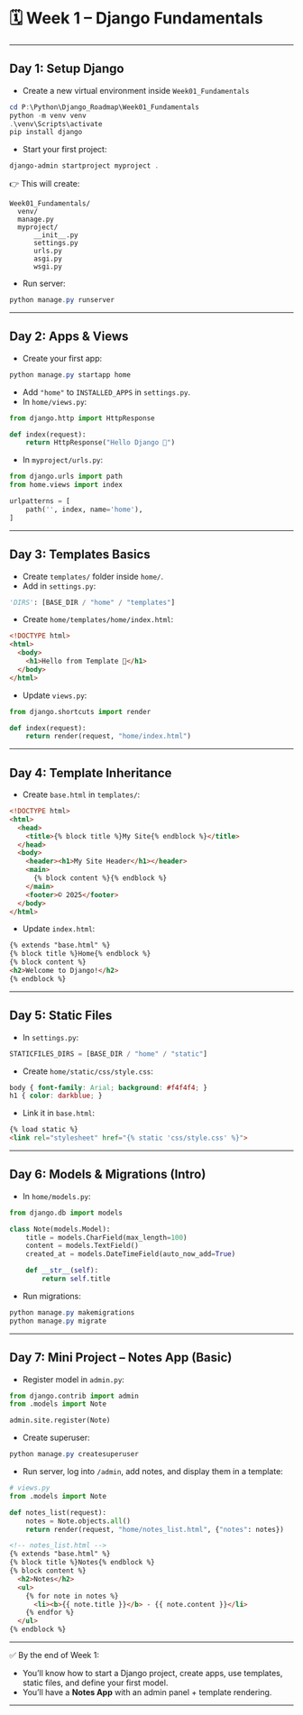# 🗓️ Week 1 – Django Fundamentals

---

## **Day 1: Setup Django**

* Create a new virtual environment inside `Week01_Fundamentals`

```powershell
cd P:\Python\Django_Roadmap\Week01_Fundamentals
python -m venv venv
.\venv\Scripts\activate
pip install django
```

* Start your first project:

```powershell
django-admin startproject myproject .
```

👉 This will create:

```
Week01_Fundamentals/
  venv/
  manage.py
  myproject/
      __init__.py
      settings.py
      urls.py
      asgi.py
      wsgi.py
```

* Run server:

```powershell
python manage.py runserver
```

---

## **Day 2: Apps & Views**

* Create your first app:

```powershell
python manage.py startapp home
```

* Add `"home"` to `INSTALLED_APPS` in `settings.py`.
* In `home/views.py`:

```python
from django.http import HttpResponse

def index(request):
    return HttpResponse("Hello Django 🚀")
```

* In `myproject/urls.py`:

```python
from django.urls import path
from home.views import index

urlpatterns = [
    path('', index, name='home'),
]
```

---

## **Day 3: Templates Basics**

* Create `templates/` folder inside `home/`.
* Add in `settings.py`:

```python
'DIRS': [BASE_DIR / "home" / "templates"]
```

* Create `home/templates/home/index.html`:

```html
<!DOCTYPE html>
<html>
  <body>
    <h1>Hello from Template 🚀</h1>
  </body>
</html>
```

* Update `views.py`:

```python
from django.shortcuts import render

def index(request):
    return render(request, "home/index.html")
```

---

## **Day 4: Template Inheritance**

* Create `base.html` in `templates/`:

```html
<!DOCTYPE html>
<html>
  <head>
    <title>{% block title %}My Site{% endblock %}</title>
  </head>
  <body>
    <header><h1>My Site Header</h1></header>
    <main>
      {% block content %}{% endblock %}
    </main>
    <footer>© 2025</footer>
  </body>
</html>
```

* Update `index.html`:

```html
{% extends "base.html" %}
{% block title %}Home{% endblock %}
{% block content %}
<h2>Welcome to Django!</h2>
{% endblock %}
```

---

## **Day 5: Static Files**

* In `settings.py`:

```python
STATICFILES_DIRS = [BASE_DIR / "home" / "static"]
```

* Create `home/static/css/style.css`:

```css
body { font-family: Arial; background: #f4f4f4; }
h1 { color: darkblue; }
```

* Link it in `base.html`:

```html
{% load static %}
<link rel="stylesheet" href="{% static 'css/style.css' %}">
```

---

## **Day 6: Models & Migrations (Intro)**

* In `home/models.py`:

```python
from django.db import models

class Note(models.Model):
    title = models.CharField(max_length=100)
    content = models.TextField()
    created_at = models.DateTimeField(auto_now_add=True)

    def __str__(self):
        return self.title
```

* Run migrations:

```powershell
python manage.py makemigrations
python manage.py migrate
```

---

## **Day 7: Mini Project – Notes App (Basic)**

* Register model in `admin.py`:

```python
from django.contrib import admin
from .models import Note

admin.site.register(Note)
```

* Create superuser:

```powershell
python manage.py createsuperuser
```

* Run server, log into `/admin`, add notes, and display them in a template:

```python
# views.py
from .models import Note

def notes_list(request):
    notes = Note.objects.all()
    return render(request, "home/notes_list.html", {"notes": notes})
```

```html
<!-- notes_list.html -->
{% extends "base.html" %}
{% block title %}Notes{% endblock %}
{% block content %}
  <h2>Notes</h2>
  <ul>
    {% for note in notes %}
      <li><b>{{ note.title }}</b> - {{ note.content }}</li>
    {% endfor %}
  </ul>
{% endblock %}
```

---

✅ By the end of Week 1:

* You’ll know how to start a Django project, create apps, use templates, static files, and define your first model.
* You’ll have a **Notes App** with an admin panel + template rendering.

---

